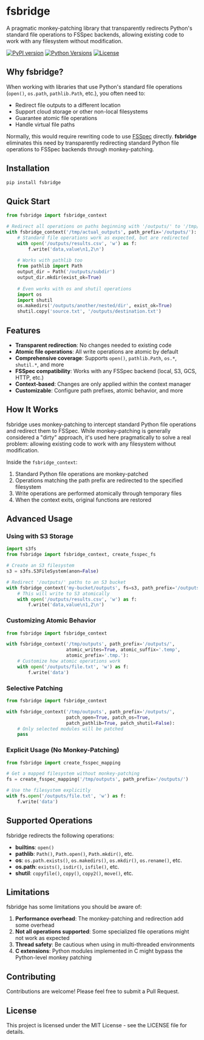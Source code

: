 # fsbridge

A pragmatic monkey-patching library that transparently redirects Python's standard file operations to FSSpec backends, allowing existing code to work with any filesystem without modification.

[![PyPI version](https://badge.fury.io/py/fsbridge.svg)](https://badge.fury.io/py/fsbridge)
[![Python Versions](https://img.shields.io/pypi/pyversions/fsbridge.svg)](https://pypi.org/project/fsbridge/)
[![License](https://img.shields.io/github/license/yourusername/fsbridge.svg)](https://github.com/yourusername/fsbridge/blob/main/LICENSE)

## Why fsbridge?

When working with libraries that use Python's standard file operations (`open()`, `os.path`, `pathlib.Path`, etc.), you often need to:

- Redirect file outputs to a different location
- Support cloud storage or other non-local filesystems
- Guarantee atomic file operations
- Handle virtual file paths

Normally, this would require rewriting code to use [FSSpec](https://filesystem-spec.readthedocs.io/) directly. **fsbridge** eliminates this need by transparently redirecting standard Python file operations to FSSpec backends through monkey-patching.

## Installation

```bash
pip install fsbridge
```

## Quick Start

```python
from fsbridge import fsbridge_context

# Redirect all operations on paths beginning with '/outputs/' to '/tmp/actual_outputs/'
with fsbridge_context('/tmp/actual_outputs', path_prefix='/outputs/'):
    # Standard file operations work as expected, but are redirected
    with open('/outputs/results.csv', 'w') as f:
        f.write('data,value\n1,2\n')
    
    # Works with pathlib too
    from pathlib import Path
    output_dir = Path('/outputs/subdir')
    output_dir.mkdir(exist_ok=True)
    
    # Even works with os and shutil operations
    import os
    import shutil
    os.makedirs('/outputs/another/nested/dir', exist_ok=True)
    shutil.copy('source.txt', '/outputs/destination.txt')
```

## Features

- **Transparent redirection**: No changes needed to existing code
- **Atomic file operations**: All write operations are atomic by default
- **Comprehensive coverage**: Supports `open()`, `pathlib.Path`, `os.*`, `shutil.*`, and more
- **FSSpec compatibility**: Works with any FSSpec backend (local, S3, GCS, HTTP, etc.)
- **Context-based**: Changes are only applied within the context manager
- **Customizable**: Configure path prefixes, atomic behavior, and more

## How It Works

fsbridge uses monkey-patching to intercept standard Python file operations and redirect them to FSSpec. While monkey-patching is generally considered a "dirty" approach, it's used here pragmatically to solve a real problem: allowing existing code to work with any filesystem without modification.

Inside the `fsbridge_context`:

1. Standard Python file operations are monkey-patched
2. Operations matching the path prefix are redirected to the specified filesystem
3. Write operations are performed atomically through temporary files
4. When the context exits, original functions are restored

## Advanced Usage

### Using with S3 Storage

```python
import s3fs
from fsbridge import fsbridge_context, create_fsspec_fs

# Create an S3 filesystem
s3 = s3fs.S3FileSystem(anon=False)

# Redirect '/outputs/' paths to an S3 bucket
with fsbridge_context('my-bucket/outputs', fs=s3, path_prefix='/outputs/'):
    # This will write to S3 atomically
    with open('/outputs/results.csv', 'w') as f:
        f.write('data,value\n1,2\n')
```

### Customizing Atomic Behavior

```python
from fsbridge import fsbridge_context

with fsbridge_context('/tmp/outputs', path_prefix='/outputs/', 
                      atomic_writes=True, atomic_suffix='.temp',
                      atomic_prefix='.tmp.'):
    # Customize how atomic operations work
    with open('/outputs/file.txt', 'w') as f:
        f.write('data')
```

### Selective Patching

```python
from fsbridge import fsbridge_context

with fsbridge_context('/tmp/outputs', path_prefix='/outputs/',
                      patch_open=True, patch_os=True, 
                      patch_pathlib=True, patch_shutil=False):
    # Only selected modules will be patched
    pass
```

### Explicit Usage (No Monkey-Patching)

```python
from fsbridge import create_fsspec_mapping

# Get a mapped filesystem without monkey-patching
fs = create_fsspec_mapping('/tmp/outputs', path_prefix='/outputs/')

# Use the filesystem explicitly
with fs.open('/outputs/file.txt', 'w') as f:
    f.write('data')
```

## Supported Operations

fsbridge redirects the following operations:

- **builtins**: `open()`
- **pathlib**: `Path()`, `Path.open()`, `Path.mkdir()`, etc.
- **os**: `os.path.exists()`, `os.makedirs()`, `os.mkdir()`, `os.rename()`, etc.
- **os.path**: `exists()`, `isdir()`, `isfile()`, etc.
- **shutil**: `copyfile()`, `copy()`, `copy2()`, `move()`, etc.

## Limitations

fsbridge has some limitations you should be aware of:

1. **Performance overhead**: The monkey-patching and redirection add some overhead
2. **Not all operations supported**: Some specialized file operations might not work as expected
3. **Thread safety**: Be cautious when using in multi-threaded environments
4. **C extensions**: Python modules implemented in C might bypass the Python-level monkey patching

## Contributing

Contributions are welcome! Please feel free to submit a Pull Request.

## License

This project is licensed under the MIT License - see the LICENSE file for details.